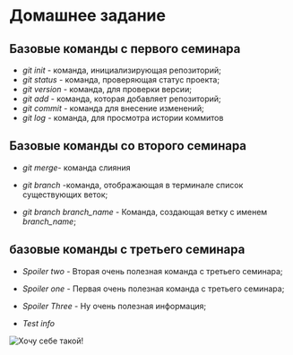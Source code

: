# Домашнее задание

## Базовые команды с первого семинара

* *git init* - команда, инициализирующая репозиторий;
* *git status* - команда, проверяющая статус проекта;
* *git version* - команда, для проверки версии;
* *git add* - команда, которая добавляет репозиторий;
* *git commit* - команда для внесение изменений;
* *git log* - команда, для просмотра истории коммитов

## Базовые команды со второго семинара

* *git merge*- команда слияния

* *git branch* -команда, отображающая в терминале список существующих веток;

* *git branch branch_name* - Команда, создающая ветку с именем *branch_name*;

## базовые команды с третьего семинара

* *Spoiler two* - Вторая очень полезная команда с третьего семинара;
* *Spoiler one* - Первая очень полезная команда с третьего семинара;

* *Spoiler Three* - Ну очень полезная информация;

* *Test info*

![Хочу себе такой!](Helicopter.jpg)

